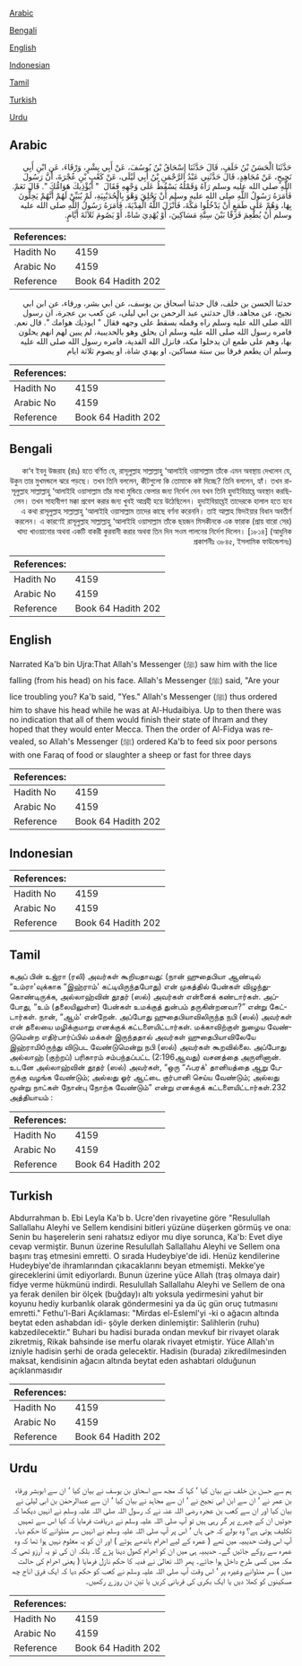 [Arabic](#arabic)

[Bengali](#bengali)

[English](#english)

[Indonesian](#indonesian)

[Tamil](#tamil)

[Turkish](#turkish)

[Urdu](#urdu)

## Arabic


<div dir="rtl" lang="ar" style={{fontSize:'larger',backgroundColor:'#f8f9fa',padding:20}}>
حَدَّثَنَا الْحَسَنُ بْنُ خَلَفٍ، قَالَ حَدَّثَنَا إِسْحَاقُ بْنُ يُوسُفَ، عَنْ أَبِي بِشْرٍ، وَرْقَاءَ، عَنِ ابْنِ أَبِي نَجِيحٍ، عَنْ مُجَاهِدٍ، قَالَ حَدَّثَنِي عَبْدُ الرَّحْمَنِ بْنُ أَبِي لَيْلَى، عَنْ كَعْبِ بْنِ عُجْرَةَ، أَنَّ رَسُولَ اللَّهِ صلى الله عليه وسلم رَآهُ وَقَمْلُهُ يَسْقُطُ عَلَى وَجْهِهِ فَقَالَ ‏ "‏ أَيُؤْذِيكَ هَوَامُّكَ ‏"‏‏.‏ قَالَ نَعَمْ‏.‏ فَأَمَرَهُ رَسُولُ اللَّهِ صلى الله عليه وسلم أَنْ يَحْلِقَ وَهْوَ بِالْحُدَيْبِيَةِ، لَمْ يُبَيِّنْ لَهُمْ أَنَّهُمْ يَحِلُّونَ بِهَا، وَهُمْ عَلَى طَمَعٍ أَنْ يَدْخُلُوا مَكَّةَ، فَأَنْزَلَ اللَّهُ الْفِدْيَةَ، فَأَمَرَهُ رَسُولُ اللَّهِ صلى الله عليه وسلم أَنْ يُطْعِمَ فَرَقًا بَيْنَ سِتَّةِ مَسَاكِينَ، أَوْ يُهْدِيَ شَاةً، أَوْ يَصُومَ ثَلاَثَةَ أَيَّامٍ‏.‏
</div>
<div style={{backgroundColor:'#f8f9fa',padding:20, marginBottom: 10}}><table> <thead> <tr> <th>References:</th> <th></th> </tr> </thead> <tbody><tr><td>Hadith No</td><td>4159</td></tr><tr><td>Arabic No</td><td>4159</td></tr><tr><td>Reference</td><td>Book 64 Hadith 202</td></tr></tbody></table></div>


<div dir="rtl" lang="ar" style={{fontSize:'larger',backgroundColor:'#f8f9fa',padding:20}}>
حدثنا الحسن بن خلف، قال حدثنا اسحاق بن يوسف، عن ابي بشر، ورقاء، عن ابن ابي نجيح، عن مجاهد، قال حدثني عبد الرحمن بن ابي ليلى، عن كعب بن عجرة، ان رسول الله صلى الله عليه وسلم راه وقمله يسقط على وجهه فقال " ايوذيك هوامك ". قال نعم. فامره رسول الله صلى الله عليه وسلم ان يحلق وهو بالحديبية، لم يبين لهم انهم يحلون بها، وهم على طمع ان يدخلوا مكة، فانزل الله الفدية، فامره رسول الله صلى الله عليه وسلم ان يطعم فرقا بين ستة مساكين، او يهدي شاة، او يصوم ثلاثة ايام
</div>
<div style={{backgroundColor:'#f8f9fa',padding:20, marginBottom: 10}}><table> <thead> <tr> <th>References:</th> <th></th> </tr> </thead> <tbody><tr><td>Hadith No</td><td>4159</td></tr><tr><td>Arabic No</td><td>4159</td></tr><tr><td>Reference</td><td>Book 64 Hadith 202</td></tr></tbody></table></div>

## Bengali


<div dir="rtl" lang="bn" style={{fontSize:'larger',backgroundColor:'#f8f9fa',padding:20}}>
কা‘ব ইবনু উজরাহ (রাঃ) হতে বর্ণিত যে, রাসূলুল্লাহ সাল্লাল্লাহু ‘আলাইহি ওয়াসাল্লাম তাঁকে এমন অবস্থায় দেখলেন যে, উকুন তার মুখমন্ডলে ঝরে পড়ছে। তখন তিনি বললেন, কীটগুলো কি তোমাকে কষ্ট দিচ্ছে? তিনি বললেন, হ্যাঁ। তখন রাসূলুল্লাহ সাল্লাল্লাহু ‘আলাইহি ওয়াসাল্লাম তাঁর মাথা মুন্ডিয়ে ফেলার জন্য নির্দেশ দেন যখন তিনি হুদাইবিয়াহ্তে অবস্থান করছিলেন। তখন সাহাবীগণ মক্কা প্রবেশ করার জন্য খুবই আগ্রহী হয়ে উঠেছিলেন। হুদাইবিয়াহ্তেই তাদেরকে হালাল হতে হবে এ কথা রাসূলুল্লাহ সাল্লাল্লাহু ‘আলাইহি ওয়াসাল্লাম তাদের কাছে বর্ণনা করেননি। তাই আল্লাহ ফিদইয়ার বিধান অবতীর্ণ করলেন। এ কারণেই রাসূলুল্লাহ সাল্লাল্লাহু ‘আলাইহি ওয়াসাল্লাম তাঁকে ছয়জন মিসকীনকে এক ফারাক (প্রায় বারো সের) খাদ্য খাওয়ানোর অথবা একটি বাকরী কুরবানী করার অথবা তিন দিন সওম পালনের নির্দেশ দিলেন। [১৮১৪] (আধুনিক প্রকাশনীঃ ৩৮৪৫, ইসলামিক ফাউন্ডেশনঃ)
</div>
<div style={{backgroundColor:'#f8f9fa',padding:20, marginBottom: 10}}><table> <thead> <tr> <th>References:</th> <th></th> </tr> </thead> <tbody><tr><td>Hadith No</td><td>4159</td></tr><tr><td>Arabic No</td><td>4159</td></tr><tr><td>Reference</td><td>Book 64 Hadith 202</td></tr></tbody></table></div>

## English


<div dir="ltr" lang="en" style={{fontSize:'larger',backgroundColor:'#f8f9fa',padding:20}}>
Narrated Ka'b bin Ujra:That Allah's Messenger (ﷺ) saw him with the lice falling (from his head) on his face. Allah's Messenger (ﷺ) said, "Are your lice troubling you? Ka'b said, "Yes." Allah's Messenger (ﷺ) thus ordered him to shave his head while he was at Al-Hudaibiya. Up to then there was no indication that all of them would finish their state of Ihram and they hoped that they would enter Mecca. Then the order of Al-Fidya was revealed, so Allah's Messenger (ﷺ) ordered Ka'b to feed six poor persons with one Faraq of food or slaughter a sheep or fast for three days
</div>
<div style={{backgroundColor:'#f8f9fa',padding:20, marginBottom: 10}}><table> <thead> <tr> <th>References:</th> <th></th> </tr> </thead> <tbody><tr><td>Hadith No</td><td>4159</td></tr><tr><td>Arabic No</td><td>4159</td></tr><tr><td>Reference</td><td>Book 64 Hadith 202</td></tr></tbody></table></div>

## Indonesian


<div dir="ltr" lang="id" style={{fontSize:'larger',backgroundColor:'#f8f9fa',padding:20}}>

</div>
<div style={{backgroundColor:'#f8f9fa',padding:20, marginBottom: 10}}><table> <thead> <tr> <th>References:</th> <th></th> </tr> </thead> <tbody><tr><td>Hadith No</td><td>4159</td></tr><tr><td>Arabic No</td><td>4159</td></tr><tr><td>Reference</td><td>Book 64 Hadith 202</td></tr></tbody></table></div>

## Tamil


<div dir="ltr" lang="ta" style={{fontSize:'larger',backgroundColor:'#f8f9fa',padding:20}}>
கஅப் பின் உஜ்ரா (ரலி) அவர்கள் கூறியதாவது: (நான் ஹுதைபியா ஆண்டில் “உம்ரா'வுக்காக “இஹ்ராம்' கட்டியிருந்தபோது) என் முகத்தில் பேன்கள் விழுந்துகொண்டிருக்க, அல்லாஹ்வின் தூதர் (ஸல்) அவர்கள் என்னைக் கண்டார்கள். அப்போது, “உம் (தலையிலுள்ள) பேன்கள் உமக்குத் துன்பம் தருகின்றனவா?” என்று கேட்டார்கள். நான், “ஆம்' என்றேன். அப்போது ஹுதைபியாவிலிருந்த நபி (ஸல்) அவர்கள் என் தலையை மழிக்குமாறு எனக்குக் கட்டளையிட்டார்கள். மக்காவிற்குள் நுழைய வேண்டுமென்ற எதிர்பார்ப்பில் மக்கள் இருந்ததால் அவர்கள் ஹுதைபியாவிலேயே இஹ்ராமிóருந்து விடுபட வேண்டுமென்று நபி (ஸல்) அவர்கள் கூறவில்லை. அப்போது அல்லாஹ் (குற்றப்) பரிகாரம் சம்பந்தப்பட்ட (2:196ஆவது) வசனத்தை அருளினான். உடனே அல்லாஹ்வின் தூதர் (ஸல்) அவர்கள், “ஒரு “ஃபரக்' தானியத்தை ஆறு பேருக்கு வழங்க வேண்டும்; அல்லது ஓர் ஆட்டை குர்பானி செய்ய வேண்டும்; அல்லது மூன்று நாட்கள் நோன்பு நோற்க வேண்டும்” என்று எனக்குக் கட்டளையிட்டார்கள்.232 அத்தியாயம் :
</div>
<div style={{backgroundColor:'#f8f9fa',padding:20, marginBottom: 10}}><table> <thead> <tr> <th>References:</th> <th></th> </tr> </thead> <tbody><tr><td>Hadith No</td><td>4159</td></tr><tr><td>Arabic No</td><td>4159</td></tr><tr><td>Reference</td><td>Book 64 Hadith 202</td></tr></tbody></table></div>

## Turkish


<div dir="ltr" lang="tr" style={{fontSize:'larger',backgroundColor:'#f8f9fa',padding:20}}>
Abdurrahman b. Ebi Leyla Ka'b b. Ucre'den rivayetine göre "Resulullah Sallallahu Aleyhi ve Sellem kendisini bitleri yüzüne düşerken görmüş ve ona: Senin bu haşerelerin seni rahatsız ediyor mu diye sorunca, Ka'b: Evet diye cevap vermiştir. Bunun üzerine Resulullah Sallallahu Aleyhi ve Sellem ona başını traş etmesini emretti. O sırada Hudeybiye'de idi. Henüz kendilerine Hudeybiye'de ihramlarından çıkacaklarını beyan etmemişti. Mekke'ye gireceklerini ümit ediyorlardı. Bunun üzerine yüce Allah (traş olmaya dair) fidye verme hükmünü indirdi. Resulullah Sallallahu Aleyhi ve Sellem de ona ya ferak denilen bir ölçek (buğday)ı altı yoksula yedirmesini yahut bir koyunu hediy kurbanlık olarak göndermesini ya da üç gün oruç tutmasını emretti." Fethu'l-Bari Açıklaması: "Mirdas el-Esleml'yi -ki o ağacın altında beytat eden ashabdan idi- şöyle derken dinlemiştir: Salihlerin (ruhu) kabzedilecektir." Buhari bu hadisi burada ondan mevkuf bir rivayet olarak zikretmiş, Rikak bahsinde ise merfu olarak rivayet etmiştir. Yüce Allah'ın izniyle hadisin şerhi de orada gelecektir. Hadisin (burada) zikredilmesinden maksat, kendisinin ağacın altında beytat eden ashabtari olduğunun açıklanmasıdır
</div>
<div style={{backgroundColor:'#f8f9fa',padding:20, marginBottom: 10}}><table> <thead> <tr> <th>References:</th> <th></th> </tr> </thead> <tbody><tr><td>Hadith No</td><td>4159</td></tr><tr><td>Arabic No</td><td>4159</td></tr><tr><td>Reference</td><td>Book 64 Hadith 202</td></tr></tbody></table></div>

## Urdu


<div dir="rtl" lang="ur" style={{fontSize:'larger',backgroundColor:'#f8f9fa',padding:20}}>
ہم سے حسن بن خلف نے بیان کیا ‘ کہا کہ مجھ سے اسحاق بن یوسف نے بیان کیا ‘ ان سے ابوبشر ورقاء بن عمر نے ‘ ان سے ابن ابی نجیح نے ‘ ان سے مجاہد نے بیان کیا ‘ ان سے عبدالرحمٰن بن ابی لیلیٰ نے بیان کیا اور ان سے کعب بن عجرہ رضی اللہ عنہ نے کہ رسول اللہ صلی اللہ علیہ وسلم نے انہیں دیکھا کہ جوئیں ان کے چہرے پر گر رہی ہیں تو آپ صلی اللہ علیہ وسلم نے دریافت فرمایا کہ کیا اس سے تمہیں تکلیف ہوتی ہے؟ وہ بولے کہ جی ہاں ‘ اس پر آپ صلی اللہ علیہ وسلم نے انہیں سر منڈوانے کا حکم دیا۔ آپ اس وقت حدیبیہ میں تھے ( عمرہ کے لیے احرام باندھے ہوئے ) اور ان کو یہ معلوم نہیں ہوا تھا کہ وہ عمرہ سے روکے جائیں گے۔ حدیبیہ ہی میں ان کو احرام کھول دینا پڑے گا۔ بلکہ ان کی تو یہ آرزو تھی کہ مکہ میں کسی طرح داخل ہوا جائے۔ پھر اللہ تعالیٰ نے فدیہ کا حکم نازل فرمایا ( یعنی احرام کی حالت میں ) سر منڈوانے وغیرہ پر ‘ اس وقت آپ صلی اللہ علیہ وسلم نے کعب کو حکم دیا کہ ایک فرق اناج چھ مسکینوں کو کھلا دیں یا ایک بکری کی قربانی کریں یا تین دن روزے رکھیں۔
</div>
<div style={{backgroundColor:'#f8f9fa',padding:20, marginBottom: 10}}><table> <thead> <tr> <th>References:</th> <th></th> </tr> </thead> <tbody><tr><td>Hadith No</td><td>4159</td></tr><tr><td>Arabic No</td><td>4159</td></tr><tr><td>Reference</td><td>Book 64 Hadith 202</td></tr></tbody></table></div>